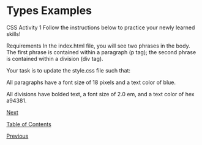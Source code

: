 # Types Examples

CSS Activity 1
Follow the instructions below to practice your newly learned skills!

Requirements
In the index.html file, you will see two phrases in the body. The first phrase is contained within a paragraph (p tag); the second phrase is contained within a division (div tag).

Your task is to update the style.css file such that:

All paragraphs have a font size of 18 pixels and a text color of blue.

All divisions have bolded text, a font size of 2.0 em, and a text color of hex a94381.

[Next](./7.md)

[Table of Contents](./README.md)

[Previous](./6.md)
